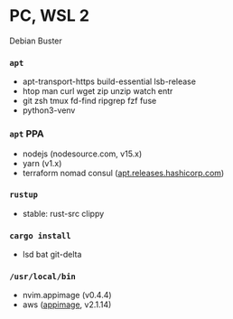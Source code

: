 PC, WSL 2
========
Debian Buster

### `apt`
- apt-transport-https build-essential lsb-release
- htop man curl wget zip unzip watch entr
- git zsh tmux fd-find ripgrep fzf fuse
- python3-venv

### `apt` PPA
- nodejs (nodesource.com, v15.x)
- yarn (v1.x)
- terraform nomad consul ([apt.releases.hashicorp.com](https://www.terraform.io/docs/cli/install/apt.html))

### `rustup`
- stable: rust-src clippy

### `cargo install`
- lsd bat git-delta

### `/usr/local/bin`
- nvim.appimage (v0.4.4)
- aws ([appimage](https://github.com/simnalamburt/awscliv2.appimage/), v2.1.14) 
